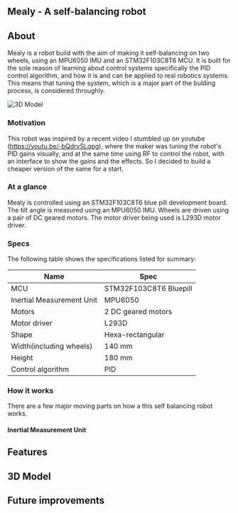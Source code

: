 ## Mealy - A self-balancing robot



## About
Mealy is a robot build with the aim of making it self-balancing on two wheels, using an MPU6050 IMU and an
STM32F103C8T6 MCU. It is built for the sole reason of learning about control systems specifically the PID control algorithm, and how 
it is and can be applied to real robotics systems. This means that tuning the system, which is a major part of the bulding process,
is considered throughly. 

![3D Model]("./assets/assembly-design.png")

### Motivation 
This robot was inspired by a recent video I stumbled up on youtube (https://youtu.be/-bQdrvSLqpg), where the maker was tuning the  robot's PID gains 
visually, and at the same time using RF to control the robot, with an interface to show the gains and the effects. So I decided to build a cheaper version of the same 
for a start.

### At a glance
Mealy is controlled using an STM32F103C8T6 blue pill development board. The tilt angle is measured using an MPU6050 IMU. 
Wheels are driven using a pair of DC geared motors. The motor driver being used is L293D motor driver. 

### Specs

The following table shows the specifications listed for summary:

|Name | Spec |
|---|---|
|MCU|STM32F103C8T6 Bluepill|
|Inertial Measurement Unit|MPU6050|
|Motors|2 DC geared motors|
|Motor driver|L293D |
|Shape| Hexa-rectangular |
|Width(including wheels)|140 mm|
|Height| 180 mm |
|Control algorithm|PID|

### How it works

There are a few major moving parts on how a this self balancing robot works. 

#### Inertial Measurement Unit


## Features 

## 3D Model 

## Future improvements
